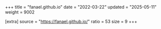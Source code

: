 +++
title = "fanael.github.io"
date = "2022-03-22"
updated = "2025-05-11"
weight = 9002

[extra]
source = "https://fanael.github.io/"
ratio = 53
size = 9
+++
